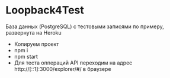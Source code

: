 # Loopback4Test


База данных (PostgreSQL) с тестовыми записями по примеру, развернута на Heroku


- Копируем проект
- npm i 
- npm start
- Для теста оппераций API переходим на адрес http://[::1]:3000/explorer/#/ в браузере

